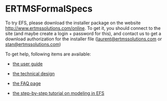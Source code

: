 ERTMSFormalSpecs
================

To try EFS, please download the installer package on the website http://www.ertmssolutions.com/online. To get it, you should connect to the site (and maybe create a login + password for this), and contact us to get a download authorization for the installer file (laurent@ertmssolutions.com or stan@ertmssolutions.com)

To get help, following items are available:

- [the user guide](https://github.com/openETCS/ERTMSFormalSpecs/blob/master/ErtmsFormalSpecs/doc/EFSW_User_Guide.pdf)

- [the technical design](https://github.com/openETCS/ERTMSFormalSpecs/blob/master/ErtmsFormalSpecs/doc/EFSW_Technical_Design.pdf)

- [the FAQ page](https://github.com/openETCS/ERTMSFormalSpecs/wiki/ERTMSFormalSpecs-FAQ)

- [the step-by-step tutorial on modeling in EFS](https://github.com/openETCS/ERTMSFormalSpecs/wiki/ERTMSFormalSpecs-Tutorial)
